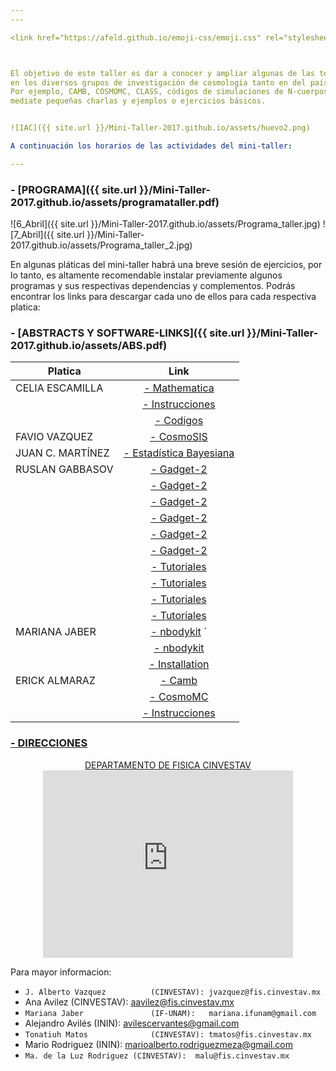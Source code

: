 ```yaml
---
---

<link href="https://afeld.github.io/emoji-css/emoji.css" rel="stylesheet">



El objetivo de este taller es dar a conocer y ampliar algunas de las técnicas computacionales y estadísticas más comunmente utilizadas
en los diversos grupos de investigación de cosmología tanto en del país como a nivel global.
Por ejemplo, CAMB, COSMOMC, CLASS, códigos de simulaciones de N-cuerpos, así como implementación de algoritmos y el uso de clusters,
mediate pequeñas charlas y ejemplos o ejercicios básicos.


![IAC]({{ site.url }}/Mini-Taller-2017.github.io/assets/huevo2.png)

A continuación los horarios de las actividades del mini-taller:

---
```


### <i class="em em-alarm_clock"></i> - [PROGRAMA]({{ site.url }}/Mini-Taller-2017.github.io/assets/programataller.pdf)<br>

![6_Abril]({{ site.url }}/Mini-Taller-2017.github.io/assets/Programa_taller.jpg)
![7_Abril]({{ site.url }}/Mini-Taller-2017.github.io/assets/Programa_taller_2.jpg)



En algunas pláticas del mini-taller habrá una breve sesión de ejercicios, por lo tanto, es altamente recomendable instalar 
previamente algunos programas y sus respectivas dependencias y complementos. Podrás encontrar los links 
para descargar cada uno de ellos para cada respectiva platica:    
### <i class="em em-book"></i> - [ABSTRACTS Y SOFTWARE-LINKS]({{ site.url }}/Mini-Taller-2017.github.io/assets/ABS.pdf)<br>

|  Platica        | Link           
| ------------- |:-------------:| 
| CELIA ESCAMILLA     | [- Mathematica](https://www.wolfram.com/mathematica/trial/)  | 
|     | [- Instrucciones](http://celrivera.wixsite.com/cosmology/resources-and-cosmocodes)  | 
|      | [- Codigos](https://github.com/celia-escamilla-rivera)  | 
| FAVIO VAZQUEZ     | [- CosmoSIS](https://bitbucket.org/joezuntz/cosmosis/wiki/Home)  | 
| JUAN C. MARTÍNEZ | [- Estadística Bayesiana](https://mini-taller.github.io/Mini-Taller-2017.github.io/assets/17-04.Cinvestav_Taller.html)  | 
| RUSLAN GABBASOV     | [- Gadget-2](http://wwwmpa.mpa-garching.mpg.de/gadget/gadget-2.0.7.tar.gz)  | 
|      | [- Gadget-2](http://wwwmpa.mpa-garching.mpg.de/gadget/n-genic.tar.gz)  | 
|      | [- Gadget-2](http://mirror.keystealth.org/gnu/gsl/gsl-1.16.tar.gz)  | 
|      | [- Gadget-2](http://www.fftw.org/fftw-2.1.5.tar.gz)  | 
|      | [- Gadget-2](http://lastro.epfl.ch/misc/TP4/doc/_downloads/fof.tar.gz)  | 
|      | [- Gadget-2](http://astro.dur.ac.uk/~jch/gadgetviewer/index.html)  | 
|      | [- Tutoriales](http://wwwmpa.mpa-garching.mpg.de/gadget/)  | 
|      | [- Tutoriales](http://obswww.unige.ch/lastro/misc/TP4/doc/rst/Exercices/Ex05.html)  | 
|      | [- Tutoriales](https://astrobites.org/2011/04/02/installing-and-running-gadget-2/)  | 
|      | [- Tutoriales](http://astro.phy.vanderbilt.edu/~sinham/tutorials.html)  | 
| MARIANA JABER     | [- nbodykit](http://nbodykit.readthedocs.io/en/latest/)  `| 
|      | [- nbodykit](https://www.continuum.io/downloads)  | 
|      | [- Installation](https://www.dropbox.com/s/fjcfww0130ktgxo/Installing%20nbodykit%20with%20ANACONDA.pdf?dl=0)  |
| ERICK ALMARAZ     | [- Camb](http://camb.info/readme.html)  | 
|     | [- CosmoMC](http://cosmologist.info/cosmomc/)  | 
|     | [- Instrucciones](https://www.dropbox.com/sh/8p2gcw98en32u6e/AACdYsi6TJDJNPmIAWrXNXAKa?dl=0)  | 




### <i class="em em-bus"></i> [- DIRECCIONES](http://www.fis.cinvestav.mx/es/content/view/14/41)

<center> <a href="http://www.fis.cinvestav.mx/es/content/view/28/59/"> DEPARTAMENTO DE FISICA CINVESTAV</a><br>
<iframe src="https://www.google.com/maps/embed?pb=!1m18!1m12!1m3!1d3760.719140943481!2d-99.13107568509201!3d19.51071568684002!2m3!1f0!2f0!3f0!3m2!1i1024!2i768!4f13.1!3m3!1m2!1s0x85d1f9c3f8c2a46d%3A0xff57ce285b4ec07a!2sCINVESTAV+Departamento+de+F%C3%ADsica!5e0!3m2!1ses-419!2smx!4v1491026280354" width="400" height="300" frameborder="0" style="border:0" allowfullscreen></iframe>
</center>




Para mayor informacion: 
- `J. Alberto Vazquez 		   (CINVESTAV): jvazquez@fis.cinvestav.mx`
- Ana Avilez	   		   (CINVESTAV): aavilez@fis.cinvestav.mx
- `Mariana Jaber	   		   (IF-UNAM):   mariana.ifunam@gmail.com`
- Alejandro Avilés 		   (ININ):      avilescervantes@gmail.com
- `Tonatiuh Matos   		   (CINVESTAV): tmatos@fis.cinvestav.mx`
- Mario Rodriguez  		   (ININ):    	 marioalberto.rodriguezmeza@gmail.com
- `Ma. de la Luz Rodriguez (CINVESTAV):  malu@fis.cinvestav.mx`




